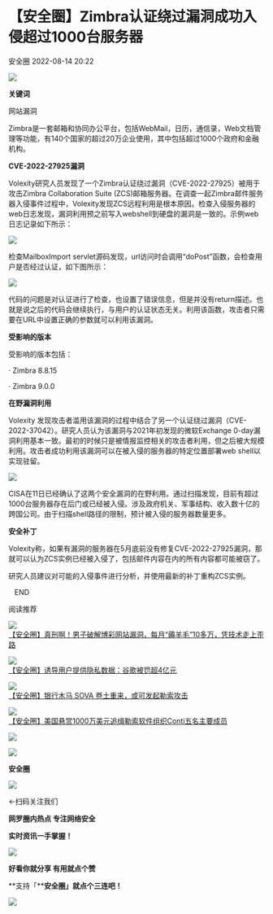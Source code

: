 #  【安全圈】Zimbra认证绕过漏洞成功入侵超过1000台服务器   
 安全圈   2022-08-14 20:22  
  
![](https://mmbiz.qpic.cn/mmbiz_jpg/aBHpjnrGylgSxa9I02IBd3bgLEhwfJCeRibw3LEjMujeAhD2CvyiaVCZJVHGHODbkPx3pViaX0sAibZsDun6sicUzdQ/640?wx_fmt=jpeg "")  
  
**关键词**  
  
  
  
网站漏洞  
  
  
  
Zimbra是一套邮箱和协同办公平台，包括WebMail，日历，通信录，Web文档管理等功能，有140个国家的超过20万企业使用，其中包括超过1000个政府和金融机构。  
  
  
**CVE-2022-27925漏洞**  
  
  
Volexity研究人员发现了一个Zimbra认证绕过漏洞（CVE-2022-27925）被用于攻击Zimbra Collaboration Suite (ZCS)邮箱服务器。在调查一起Zimbra邮件服务器入侵事件过程中，Volexity发现ZCS远程利用是根本原因。检查入侵服务器的web日志发现，漏洞利用预之前写入webshell到硬盘的漏洞是一致的。示例web日志记录如下所示：  
  
  
![](https://mmbiz.qpic.cn/mmbiz_png/aBHpjnrGyliaqTVvSVDTprM4icy7IYFUicyl0DibvlicA0ez2nnPOJic6zuRMp0wmGpz3qiaBjBtrcXOSiaR0yTxyKW1fg/640?wx_fmt=png "")  
  
  
检查MailboxImport servlet源码发现，url访问时会调用“doPost”函数，会检查用户是否经过认证，如下图所示：  
  
  
![](https://mmbiz.qpic.cn/mmbiz_png/aBHpjnrGyliaqTVvSVDTprM4icy7IYFUicyLpkRkyiaibGPnCvicotSEgeB60M9pmp29iaxfxX3tD3LuW1Iz5PaqHnN4w/640?wx_fmt=png "")  
  
  
代码的问题是对认证进行了检查，也设置了错误信息，但是并没有return描述。也就是说之后的代码会继续执行，与用户的认证状态无关。利用该函数，攻击者只需要在URL中设置正确的参数就可以利用该漏洞。  
  
  
**受影响的版本**  
  
  
受影响的版本包括：  
  
  
· Zimbra 8.8.15  
  
  
· Zimbra 9.0.0  
  
  
**在野漏洞利用**  
  
  
Volexity 发现攻击者滥用该漏洞的过程中结合了另一个认证绕过漏洞（CVE-2022-37042）。研究人员认为该漏洞与2021年初发现的微软Exchange 0-day漏洞利用基本一致。最初的时候只是被情报监控相关的攻击者利用，但之后被大规模利用。攻击者成功利用该漏洞可以在被入侵的服务器的特定位置部署web shell以实现驻留。  
  
  
![](https://mmbiz.qpic.cn/mmbiz_jpg/aBHpjnrGyliaqTVvSVDTprM4icy7IYFUicyYvmccqTt5WFOLIxcXYEFg8RW6S5kbO6NmBkMwGZIlxZduibOCEwHJzQ/640?wx_fmt=jpeg "")  
  
  
CISA在11日已经确认了这两个安全漏洞的在野利用。通过扫描发现，目前有超过1000台服务器存在后门或已经被入侵。涉及政府机关、军事结构、收入数十亿的跨国公司。由于扫描shell路径的限制，预计被入侵的服务器数量更多。  
  
  
**安全补丁**  
  
  
Volexity称，如果有漏洞的服务器在5月底前没有修复CVE-2022-27925漏洞，那就可以认为ZCS实例已经被入侵了，包括邮件内容在内的所有内容都可能被窃了。  
  
  
研究人员建议对可能的入侵事件进行分析，并使用最新的补丁重构ZCS实例。  
  
  
  
   END    
  
  
阅读推荐  
  
  
![](https://mmbiz.qpic.cn/mmbiz_jpg/aBHpjnrGyliaqTVvSVDTprM4icy7IYFUicyjy1CnULbId37SgJchIDTVksibOGf529tphu5ZibEfYS6djRyibgIxBnCg/640?wx_fmt=jpeg "")  
[【安全圈】真刑啊！男子破解博彩网站漏洞，每月“薅羊毛”10多万，凭技术走上歪路](http://mp.weixin.qq.com/s?__biz=MzIzMzE4NDU1OQ==&mid=2652013078&idx=1&sn=320de9db673ae308877bb0a4c0e74f6b&chksm=f36fae56c418274037bbadf2590e2c81f782678dc72dbc9bb7ebe28a2b0d13ff9ec8392674fd&scene=21#wechat_redirect)  
  
  
  
![](https://mmbiz.qpic.cn/mmbiz_jpg/aBHpjnrGyliaqTVvSVDTprM4icy7IYFUicytxWjOWfWOicOP5xiazFYEhdBo5e2RyOLK24HbygBo8HiauRkzxtsgrvXg/640?wx_fmt=jpeg "")  
[【安全圈】诱导用户提供隐私数据：谷歌被罚超4亿元](http://mp.weixin.qq.com/s?__biz=MzIzMzE4NDU1OQ==&mid=2652013078&idx=2&sn=c452a135e2f58e1fbaafdbea6c0f66d0&chksm=f36fae56c4182740dbf3c6d14f997e7e7d5f3c9edab9f417d73d69cbb50615ca35f09b8ccd35&scene=21#wechat_redirect)  
  
  
  
![](https://mmbiz.qpic.cn/mmbiz_jpg/aBHpjnrGyliaictzlJgTwXYsBE1MaMgH15vGWw4mkL61DfdgB0DcaYmWjs5tOhXn3sMcQ0VJeq08hA408R7zZZzA/640?wx_fmt=jpeg "")  
[【安全圈】银行木马 SOVA 卷土重来，或可发起勒索攻击](http://mp.weixin.qq.com/s?__biz=MzIzMzE4NDU1OQ==&mid=2652013078&idx=3&sn=701550632db33ef446026df365db0937&chksm=f36fae56c41827401df5690a677c3a811946d75a80e5be73a493ba89506ceee80d0758148a4e&scene=21#wechat_redirect)  
  
  
  
![](https://mmbiz.qpic.cn/mmbiz_jpg/aBHpjnrGyliaqTVvSVDTprM4icy7IYFUicygsiaZ4PE9V7gFnQL6cF7W4Zxlib5dQazyQkpzf5o2fHfL0DEtLm3AJhg/640?wx_fmt=jpeg "")  
[【安全圈】美国悬赏1000万美元追缉勒索软件组织Conti五名主要成员](http://mp.weixin.qq.com/s?__biz=MzIzMzE4NDU1OQ==&mid=2652013078&idx=4&sn=68d6796ceec82c8b916d4c3c014b458b&chksm=f36fae56c418274064ab35ab9007626cec37c415101138504692505b59242a9835daad77c535&scene=21#wechat_redirect)  
  
  
  
  
![](https://mmbiz.qpic.cn/mmbiz_gif/aBHpjnrGylgeVsVlL5y1RPJfUdozNyCEft6M27yliapIdNjlcdMaZ4UR4XxnQprGlCg8NH2Hz5Oib5aPIOiaqUicDQ/640?wx_fmt=gif "")  
  
  
  
![](https://mmbiz.qpic.cn/mmbiz_png/aBHpjnrGylgeVsVlL5y1RPJfUdozNyCEDQIyPYpjfp0XDaaKjeaU6YdFae1iagIvFmFb4djeiahnUy2jBnxkMbaw/640?wx_fmt=png "")  
  
**安全圈**  
  
![](https://mmbiz.qpic.cn/mmbiz_gif/aBHpjnrGylgeVsVlL5y1RPJfUdozNyCEft6M27yliapIdNjlcdMaZ4UR4XxnQprGlCg8NH2Hz5Oib5aPIOiaqUicDQ/640?wx_fmt=gif "")  
  
  
←扫码关注我们  
  
**网罗圈内热点 专注网络安全**  
  
**实时资讯一手掌握！**  
  
  
![](https://mmbiz.qpic.cn/mmbiz_gif/aBHpjnrGylgeVsVlL5y1RPJfUdozNyCE3vpzhuku5s1qibibQjHnY68iciaIGB4zYw1Zbl05GQ3H4hadeLdBpQ9wEA/640?wx_fmt=gif "")  
  
**好看你就分享 有用就点个赞**  
  
**支持「****安全圈」就点个三连吧！**  
  
![](https://mmbiz.qpic.cn/mmbiz_gif/aBHpjnrGylgeVsVlL5y1RPJfUdozNyCE3vpzhuku5s1qibibQjHnY68iciaIGB4zYw1Zbl05GQ3H4hadeLdBpQ9wEA/640?wx_fmt=gif "")  
  
  
  
  
